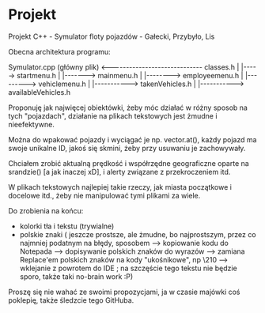 # Projekt
Projekt C++ - Symulator floty pojazdów - Gałecki, Przybyło, Lis

Obecna architektura programu:

Symulator.cpp (główny plik) <----------------------------- classes.h
|
|-----> startmenu.h
            |
            |-------> mainmenu.h
                         |
                         |--------> employeemenu.h
                         |
                         |---------> vehiclemenu.h
                                          |
                                          |-----------> takenVehicles.h
                                          |
                                          |-----------> availableVehicles.h



Proponuję jak najwięcej obiektówki, żeby móc działać w różny sposob na tych "pojazdach", działanie na plikach tekstowych jest żmudne i nieefektywne.


Można do <vector> wpakować pojazdy i wyciągać je np. vector.at(), każdy pojazd ma swoje unikalne ID, jakoś się skmini, żeby przy usuwaniu je zachowywały.
            
Chciałem zrobić aktualną prędkość i współrzędne geograficzne oparte na srandzie() [a jak inaczej xD], i alerty związane z przekroczeniem itd.

W plikach tekstowych najlepiej takie rzeczy, jak miasta początkowe i docelowe itd., żeby nie manipulować tymi plikami za wiele.


Do zrobienia na końcu:

- kolorki tła i tekstu (trywialne)
- polskie znaki ( jeszcze prostsze, ale żmudne, bo najprostszym, przez co najmniej podatnym na błędy, sposobem --> kopiowanie kodu do Notepada --> dopisywanie polskich znaków do wyrazów --> zamiana Replace'em polskich znaków na kody "ukośnikowe", np \210 --> wklejanie z powrotem do IDE ; na szczęście tego tekstu nie będzie sporo, także taki no-brain work :P)

Proszę się nie wahać ze swoimi propozycjami, ja w czasie majówki coś poklepię, także śledzcie tego GitHuba.
